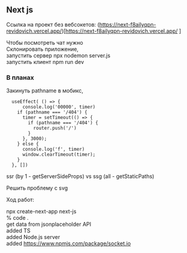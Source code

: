 ## Next js

Ссылка на проект без вебсокетов: (https://next-f8ailyqpn-revidovich.vercel.app/)[https://next-f8ailyqpn-revidovich.vercel.app/ ] 

Чтобы посмотреть чат нужно  
Склонировать приложение,  
запустить сервер npx nodemon server.js  
запустить клиент npm run dev 

### В планах  
 
Закинуть pathname в мобикс,
```
  useEffect( () => {
      console.log('00000', timer)
    if (pathname === '/404') {
      timer = setTimeout(() => {
        if (pathname === '/404') {
          router.push('/')
        }
      }, 3000);
    } else {
      console.log('f', timer)
      window.clearTimeout(timer);
    }
  }, [])
```
  
ssr (by 1 - getServerSideProps) vs ssg (all - getStaticPaths)  
  
Решить проблему с svg  
    
Ход работ:  

npx create-next-app next-js  
% code .  
get data from jsonplaceholder API  
added TS  
added Node.js server  
added https://www.npmjs.com/package/socket.io  